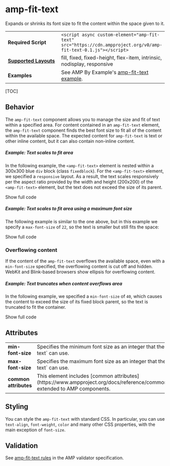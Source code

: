 <!---
Copyright 2015 The AMP HTML Authors. All Rights Reserved.

Licensed under the Apache License, Version 2.0 (the "License");
you may not use this file except in compliance with the License.
You may obtain a copy of the License at

      http://www.apache.org/licenses/LICENSE-2.0

Unless required by applicable law or agreed to in writing, software
distributed under the License is distributed on an "AS-IS" BASIS,
WITHOUT WARRANTIES OR CONDITIONS OF ANY KIND, either express or implied.
See the License for the specific language governing permissions and
limitations under the License.
-->

# amp-fit-text
Expands or shrinks its font size to fit the content within the space given to it.

<table>
  <tr>
    <td width="40%"><strong>Required Script</strong></td>
    <td><code>&lt;script async custom-element="amp-fit-text" src="https://cdn.ampproject.org/v0/amp-fit-text-0.1.js">&lt;/script></code></td>
  </tr>
  <tr>
    <td class="col-fourty"><strong><a href="https://www.ampproject.org/docs/guides/responsive/control_layout.html">Supported Layouts</a></strong></td>
    <td>fill, fixed, fixed-height, flex-item, intrinsic, nodisplay, responsive</td>
  </tr>
  <tr>
    <td width="40%"><strong>Examples</strong></td>
    <td>See AMP By Example's <a href="https://ampbyexample.com/components/amp-fit-text/">amp-fit-text example</a>.</td>
  </tr>
</table>

[TOC]

## Behavior

The `amp-fit-text` component allows you to manage the size and fit of text within a specified area. For content contained in an `amp-fit-text` element, the `amp-fit-text` component finds the best font size to fit all of the content within the available space. The expected content for `amp-fit-text` is text or other inline content, but it can also contain non-inline content.


##### Example: Text scales to fit area

In the following example, the `<amp-fit-text>` element is nested within a 300x300 blue `div` block (class `fixedblock`). For the `<amp-fit-text>` element, we specified a `responsive` layout.  As a result, the text scales responsively per the aspect ratio provided by the width and height (200x200) of the `<amp-fit-text>` element, but the text does not exceed the size of its parent.

<!--embedded example - displays in ampproject.org -->
<div>
<amp-iframe height="207"
            layout="fixed-height"
            sandbox="allow-scripts allow-forms allow-same-origin"
            resizable
            src="https://ampproject-b5f4c.firebaseapp.com/examples/ampfittext.base.embed.html">
  <div overflow tabindex="0" role="button" aria-label="Show more">Show full code</div>
  <div placeholder></div>
</amp-iframe>
</div>

##### Example: Text scales to fit area using a maximum font size

The following example is similar to the one above, but in this example we specify a `max-font-size` of `22`, so the text is smaller but still fits the space:

<!--embedded example - displays in ampproject.org -->
<div>
  <amp-iframe height="226"
            layout="fixed-height"
            sandbox="allow-scripts allow-forms allow-same-origin"
            resizable
            src="https://ampproject-b5f4c.firebaseapp.com/examples/ampfittext.max-font.embed.html">
  <div overflow tabindex="0" role="button" aria-label="Show more">Show full code</div>
  <div placeholder></div>
</amp-iframe>

</div>

### Overflowing content

If the content of the `amp-fit-text` overflows the available space, even with a
`min-font-size` specified, the overflowing content is cut off and hidden. WebKit and Blink-based browsers show ellipsis for overflowing content.

##### Example: Text truncates when content overflows area

In the following example, we specified a `min-font-size` of `40`, which causes the content to exceed the size of its fixed block parent, so the text is truncated to fit the container.

<!--embedded example - displays in ampproject.org -->
<div>
<amp-iframe height="226"
            layout="fixed-height"
            sandbox="allow-scripts allow-forms allow-same-origin"
            resizable
            src="https://ampproject-b5f4c.firebaseapp.com/examples/ampfittext.min-font.embed.html">
  <div overflow tabindex="0" role="button" aria-label="Show more">Show full code</div>
  <div placeholder></div>
</amp-iframe>
</div>


## Attributes
<table class="ad-m-table-listing">
  <tr>
    <td width="40%"><strong>min-font-size</strong></td>
    <td>Specifies the minimum font size as an integer that the `amp-fit-text` can use.</td>
  </tr>
  <tr>
    <td width="40%"><strong>max-font-size</strong></td>
    <td>Specifies the maximum font size as an integer that the `amp-fit-text` can use.</td>
  </tr>
  <tr>
    <td width="40%"><strong>common attributes</strong></td>
    <td>This element includes [common attributes](https://www.ampproject.org/docs/reference/common_attributes) extended to AMP components.</td>
  </tr>
</table>


## Styling

You can style the `amp-fit-text` with standard CSS. In particular, you can use `text-align`, `font-weight`, `color` and many other CSS properties, with the main exception of `font-size`.

## Validation

See [amp-fit-text rules](https://github.com/ampproject/amphtml/blob/master/extensions/amp-fit-text/validator-amp-fit-text.protoascii) in the AMP validator specification.
